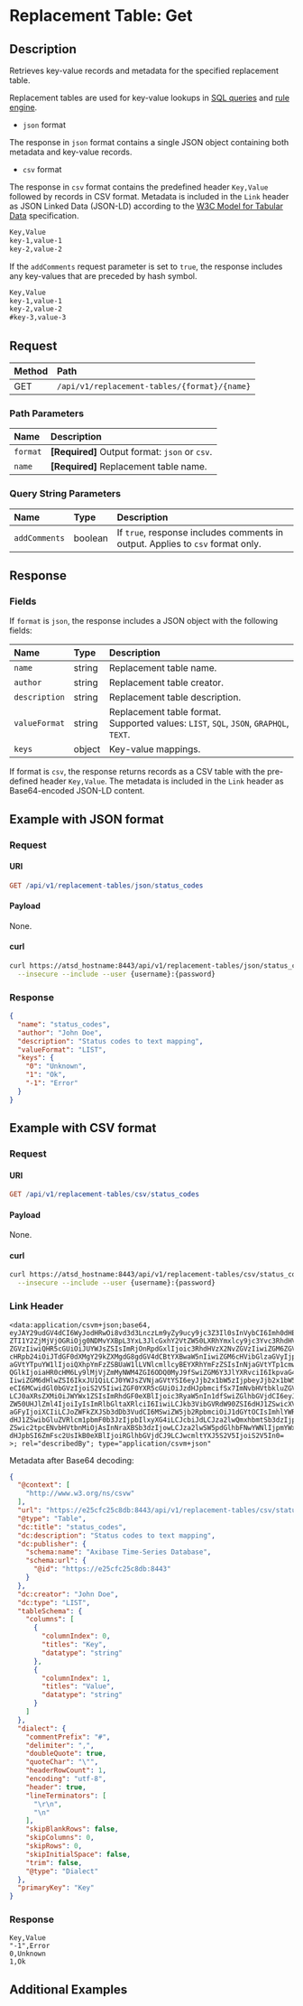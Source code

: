 # Replacement Table: Get

## Description

Retrieves key-value records and metadata for the specified replacement table.

Replacement tables are used for key-value lookups in [SQL queries](../../../sql/README.md#lookup) and [rule engine](../../../rule-engine/functions-lookup.md#lookup).

* `json` format

The response in `json` format contains a single JSON object containing both metadata and key-value records.

* `csv` format

The response in `csv` format contains the predefined header `Key,Value` followed by records in CSV format. Metadata is included in the `Link` header as JSON Linked Data (JSON-LD) according to the [W3C Model for Tabular Data](https://www.w3.org/TR/tabular-data-model/) specification.

```txt
Key,Value
key-1,value-1
key-2,value-2
```

If the `addComments` request parameter is set to `true`, the response includes any key-values that are preceded by hash symbol.

```txt
Key,Value
key-1,value-1
key-2,value-2
#key-3,value-3
```

## Request

| **Method** | **Path** |
|:---|:---|
| GET | `/api/v1/replacement-tables/{format}/{name}` |

### Path Parameters

| **Name** | **Description** |
|:---|:---|
| `format` | **[Required]** Output format: `json` or `csv`. |
| `name` | **[Required]** Replacement table name. |

### Query String Parameters

| **Name** | **Type** | **Description** |
|:---|:---|:---|
| `addComments` | boolean | If `true`, response includes comments in output. Applies to `csv` format only. |

## Response

### Fields

If `format` is `json`, the response includes a JSON object with the following fields:

|**Name**|**Type**|**Description**|
|:---|:---|:---|
| `name` |string|Replacement table name.|
| `author` |string|Replacement table creator.|
| `description` |string|Replacement table description.|
| `valueFormat` |string|Replacement table format.<br>Supported values: `LIST`, `SQL`, `JSON`, `GRAPHQL`, `TEXT`. |
| `keys` |object|Key-value mappings.|

If format is `csv`, the response returns records as a CSV table with the pre-defined header `Key,Value`. The metadata is included in the `Link` header as Base64-encoded JSON-LD content.

## Example with JSON format

### Request

#### URI

```elm
GET /api/v1/replacement-tables/json/status_codes
```

#### Payload

None.

#### curl

```bash
curl https://atsd_hostname:8443/api/v1/replacement-tables/json/status_codes \
  --insecure --include --user {username}:{password}
```

### Response

```json
{
  "name": "status_codes",
  "author": "John Doe",
  "description": "Status codes to text mapping",
  "valueFormat": "LIST",
  "keys": {
    "0": "Unknown",
    "1": "Ok",
    "-1": "Error"
  }
}
```

## Example with CSV format

### Request

#### URI

```elm
GET /api/v1/replacement-tables/csv/status_codes
```

#### Payload

None.

#### curl

```bash
curl https://atsd_hostname:8443/api/v1/replacement-tables/csv/status_codes \
  --insecure --include --user {username}:{password}
```

### Link Header

```csv
<data:application/csvm+json;base64,
eyJAY29udGV4dCI6WyJodHRwOi8vd3d3LnczLm9yZy9ucy9jc3Z3Il0sInVybCI6Imh0dHBzOi8v
ZTI1Y2ZjMjVjOGRiOjg0NDMvYXBpL3YxL3JlcGxhY2VtZW50LXRhYmxlcy9jc3Yvc3RhdHVzX2Nv
ZGVzIiwiQHR5cGUiOiJUYWJsZSIsImRjOnRpdGxlIjoic3RhdHVzX2NvZGVzIiwiZGM6ZGVzY3Jp
cHRpb24iOiJTdGF0dXMgY29kZXMgdG8gdGV4dCBtYXBwaW5nIiwiZGM6cHVibGlzaGVyIjp7InNj
aGVtYTpuYW1lIjoiQXhpYmFzZSBUaW1lLVNlcmllcyBEYXRhYmFzZSIsInNjaGVtYTp1cmwiOnsi
QGlkIjoiaHR0cHM6Ly9lMjVjZmMyNWM4ZGI6ODQ0MyJ9fSwiZGM6Y3JlYXRvciI6IkpvaG4gRG9l
IiwiZGM6dHlwZSI6IkxJU1QiLCJ0YWJsZVNjaGVtYSI6eyJjb2x1bW5zIjpbeyJjb2x1bW5JbmRl
eCI6MCwidGl0bGVzIjoiS2V5IiwiZGF0YXR5cGUiOiJzdHJpbmcifSx7ImNvbHVtbkluZGV4Ijox
LCJ0aXRsZXMiOiJWYWx1ZSIsImRhdGF0eXBlIjoic3RyaW5nIn1dfSwiZGlhbGVjdCI6eyJjb21t
ZW50UHJlZml4IjoiIyIsImRlbGltaXRlciI6IiwiLCJkb3VibGVRdW90ZSI6dHJ1ZSwicXVvdGVD
aGFyIjoiXCIiLCJoZWFkZXJSb3dDb3VudCI6MSwiZW5jb2RpbmciOiJ1dGYtOCIsImhlYWRlciI6
dHJ1ZSwibGluZVRlcm1pbmF0b3JzIjpbIlxyXG4iLCJcbiJdLCJza2lwQmxhbmtSb3dzIjpmYWxz
ZSwic2tpcENvbHVtbnMiOjAsInNraXBSb3dzIjowLCJza2lwSW5pdGlhbFNwYWNlIjpmYWxzZSwi
dHJpbSI6ZmFsc2UsIkB0eXBlIjoiRGlhbGVjdCJ9LCJwcmltYXJ5S2V5IjoiS2V5In0=  
>; rel="describedBy"; type="application/csvm+json"
```

Metadata after Base64 decoding:

```json
{
  "@context": [
    "http://www.w3.org/ns/csvw"
  ],
  "url": "https://e25cfc25c8db:8443/api/v1/replacement-tables/csv/status_codes",
  "@type": "Table",
  "dc:title": "status_codes",
  "dc:description": "Status codes to text mapping",
  "dc:publisher": {
    "schema:name": "Axibase Time-Series Database",
    "schema:url": {
      "@id": "https://e25cfc25c8db:8443"
    }
  },
  "dc:creator": "John Doe",
  "dc:type": "LIST",
  "tableSchema": {
    "columns": [
      {
        "columnIndex": 0,
        "titles": "Key",
        "datatype": "string"
      },
      {
        "columnIndex": 1,
        "titles": "Value",
        "datatype": "string"
      }
    ]
  },
  "dialect": {
    "commentPrefix": "#",
    "delimiter": ",",
    "doubleQuote": true,
    "quoteChar": "\"",
    "headerRowCount": 1,
    "encoding": "utf-8",
    "header": true,
    "lineTerminators": [
      "\r\n",
      "\n"
    ],
    "skipBlankRows": false,
    "skipColumns": 0,
    "skipRows": 0,
    "skipInitialSpace": false,
    "trim": false,
    "@type": "Dialect"
  },
  "primaryKey": "Key"
}
```

### Response

```csv
Key,Value
"-1",Error
0,Unknown
1,Ok
```

## Additional Examples
